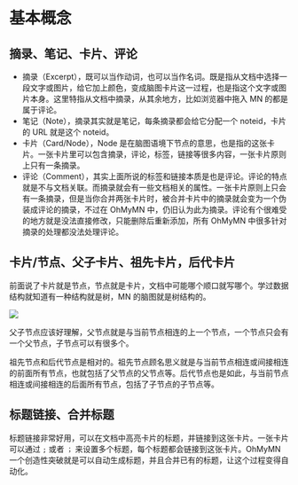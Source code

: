 # 基本概念

## 摘录、笔记、卡片、评论

- 摘录（Excerpt），既可以当作动词，也可以当作名词。既是指从文档中选择一段文字或图片，给它加上颜色，变成脑图卡片这一过程，也是指这个文字或图片本身。这里特指从文档中摘录，从其余地方，比如浏览器中拖入 MN 的都是属于评论。
- 笔记（Note），摘录其实就是笔记，每条摘录都会给它分配一个 noteid，卡片的 URL 就是这个 noteid。
- 卡片（Card/Node），Node 是在脑图语境下节点的意思，也是指的这张卡片。一张卡片里可以包含摘录，评论，标签，链接等很多内容，一张卡片原则上只有一条摘录。
- 评论（Comment），其实上面所说的标签和链接本质是也是评论。评论的特点就是不与文档关联。而摘录就会有一些文档相关的属性。一张卡片原则上只会有一条摘录，但是当你合并两张卡片时，被合并卡片中的摘录就会变为一个伪装成评论的摘录，不过在 OhMyMN 中，仍旧认为此为摘录。评论有个很难受的地方就是没法直接修改，只能删除后重新添加，所有 OhMyMN 中很多针对摘录的处理都没法处理评论。

## 卡片/节点、父子卡片、祖先卡片，后代卡片

前面说了卡片就是节点，节点就是卡片，文档中可能哪个顺口就写哪个。学过数据结构就知道有一种结构就是树，MN 的脑图就是树结构的。

![](https://testmnbbs.oss-cn-zhangjiakou.aliyuncs.com/pic20220521005122.png?x-oss-process=base_webp)

父子节点应该好理解，父节点就是与当前节点相连的上一个节点，一个节点只会有一个父节点，子节点可以有很多个。

祖先节点和后代节点是相对的。祖先节点顾名思义就是与当前节点相连或间接相连的前面所有节点，也就包括了父节点的父节点等。后代节点也是如此，与当前节点相连或间接相连的后面所有节点，包括了子节点的子节点等。

## 标题链接、合并标题

标题链接非常好用，可以在文档中高亮卡片的标题，并链接到这张卡片。一张卡片可以通过 `;` 或者 `；` 来设置多个标题，每个标题都会链接到这张卡片。OhMyMN 一个创造性突破就是可以自动生成标题，并且合并已有的标题，让这个过程变得自动化。
